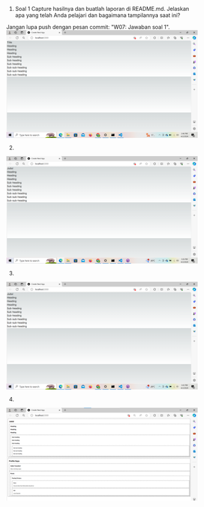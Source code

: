 1. Soal 1
Capture hasilnya dan buatlah laporan di README.md. Jelaskan apa yang telah Anda pelajari dan bagaimana tampilannya saat ini?

Jangan lupa push dengan pesan commit: "W07: Jawaban soal 1".
![alt text](Praktikum1.png)

2. 

![alt text](Praktikum2.png)

3. 
![alt text](Praktikum3.png)

4. 
![alt text](Praktikum4.png)


